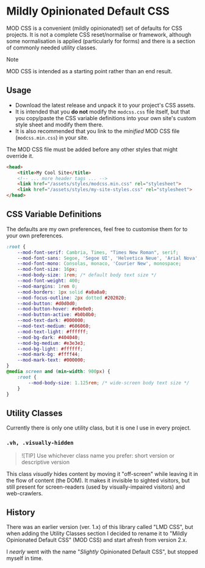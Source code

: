 # Mildly Opinionated Default CSS

MOD CSS is a convenient (mildly opinionated!) set of defaults for CSS projects. It is not a complete CSS reset/normalise or framework, although some normalisation is applied (particularly for forms) and there is a section of commonly needed utility classes.

> [!NOTE]
> MOD CSS is intended as a starting point rather than an end result.

## Usage

- Download the latest release and unpack it to your project's CSS assets.
- It is intended that you **do not** modify the `modcss.css` file itself, but that you copy/paste the CSS variable definitions into your own site's custom style sheet and modify them there.
- It is also recommended that you link to the *minified* MOD CSS file (`modcss.min.css`) in your site.

The MOD CSS file must be added before any other styles that might override it.

```html
<head>
    <title>My Cool Site</title>
    <!-- ... more header tags ... -->
    <link href="/assets/styles/modcss.min.css" rel="stylesheet">
    <link href="/assets/styles/my-site-styles.css" rel="stylesheet">
</head>
```

## CSS Variable Definitions

The defaults are my own preferences, feel free to customise them for to your own preferences.

```css
:root {
    --mod-font-serif: Cambria, Times, "Times New Roman", serif;
    --mod-font-sans: Segoe, 'Segoe UI', 'Helvetica Neue', 'Arial Nova', Helvetica, Arial, sans-serif;
    --mod-font-mono: Consolas, monaco, 'Courier New', monospace;
    --mod-font-size: 16px;
    --mod-body-size: 1rem; /* default body text size */
    --mod-font-weight: 400;
    --mod-margins: 1rem 0;
    --mod-borders: 1px solid #a0a0a0;
    --mod-focus-outline: 2px dotted #202020;
    --mod-button: #d0d0d0;
    --mod-button-hover: #e0e0e0;
    --mod-button-active: #b0b0b0;
    --mod-text-dark: #000000;
    --mod-text-medium: #606060;
    --mod-text-light: #ffffff;
    --mod-bg-dark: #404040;
    --mod-bg-medium: #e3e3e3;
    --mod-bg-light: #ffffff;
    --mod-mark-bg: #ffff44;
    --mod-mark-text: #000000;
}
@media screen and (min-width: 900px) {
    :root {
        --mod-body-size: 1.125rem; /* wide-screen body text size */
    }
}
```

## Utility Classes

Currently there is only one utility class, but it is one I use in every project.

### `.vh, .visually-hidden`

> ![TIP]
> Use whichever class name you prefer: short version or descriptive version

This class *visually* hides content by moving it "off-screen" while leaving it in the flow of content (the DOM). It makes it invisible to sighted visitors, but still present for screen-readers (used by visually-impaired visitors) and web-crawlers.

## History

There was an earlier version (ver. 1.x) of this library called "LMD CSS", but when adding the Utility Classes section I decided to rename it to "Mildly Opinionated Default CSS" (MOD CSS) and start afresh from version 2.x.

I *nearly* went with the name "*Slightly* Opinionated Default CSS", but stopped myself in time.
